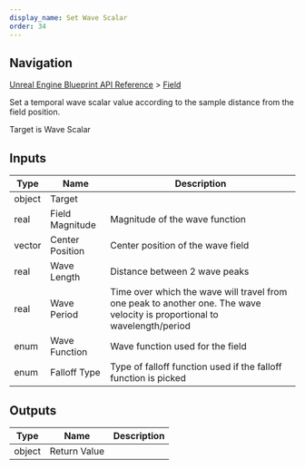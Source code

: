 ```yaml
---
display_name: Set Wave Scalar
order: 34
---
```

## Navigation

[Unreal Engine Blueprint API Reference](https://dev.epicgames.com/documentation/en-us/unreal-engine/BlueprintAPI) > [Field](https://dev.epicgames.com/documentation/en-us/unreal-engine/BlueprintAPI/Field)

Set a temporal wave scalar value according to the sample distance from the field position.

Target is Wave Scalar

## Inputs

| Type | Name | Description |
| --- | --- | --- |
| object | Target |  |
| real | Field Magnitude | Magnitude of the wave function |
| vector | Center Position | Center position of the wave field |
| real | Wave Length | Distance between 2 wave peaks |
| real | Wave Period | Time over which the wave will travel from one peak to another one. The wave velocity is proportional to wavelength/period |
| enum | Wave Function | Wave function used for the field |
| enum | Falloff Type | Type of falloff function used if the falloff function is picked |

## Outputs

| Type | Name | Description |
| --- | --- | --- |
| object | Return Value |  |
